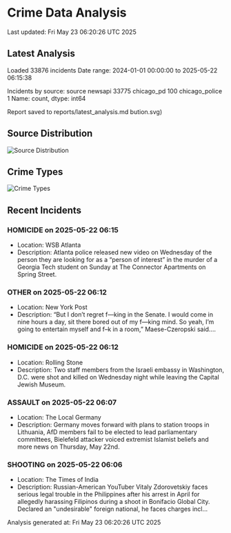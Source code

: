 # Crime Data Analysis
Last updated: Fri May 23 06:20:26 UTC 2025

## Latest Analysis

Loaded 33876 incidents
Date range: 2024-01-01 00:00:00 to 2025-05-22 06:15:38

Incidents by source:
source
newsapi           33775
chicago_pd          100
chicago_police        1
Name: count, dtype: int64

Report saved to reports/latest_analysis.md
bution.svg)

## Source Distribution
![Source Distribution](images/source_distribution.svg)

## Crime Types
![Crime Types](images/crime_types.svg)

## Recent Incidents

### HOMICIDE on 2025-05-22 06:15
- Location: WSB Atlanta
- Description: Atlanta police released new video on Wednesday of the person they are looking for as a “person of interest” in the murder of a Georgia Tech student on Sunday at The Connector Apartments on Spring Street.


### OTHER on 2025-05-22 06:12
- Location: New York Post
- Description: “But I don’t regret f—king in the Senate. I would come in nine hours a day, sit there bored out of my f—king mind. So yeah, I’m going to entertain myself and f–k in a room,” Maese-Czeropski said.…


### HOMICIDE on 2025-05-22 06:12
- Location: Rolling Stone
- Description: Two staff members from the Israeli embassy in Washington, D.C. were shot and killed on Wednesday night while leaving the Capital Jewish Museum.


### ASSAULT on 2025-05-22 06:07
- Location: The Local Germany
- Description: Germany moves forward with plans to station troops in Lithuania, AfD members fail to be elected to lead parliamentary committees, Bielefeld attacker voiced extremist Islamist beliefs and more news on Thursday, May 22nd.


### SHOOTING on 2025-05-22 06:06
- Location: The Times of India
- Description: Russian-American YouTuber Vitaly Zdorovetskiy faces serious legal trouble in the Philippines after his arrest in April for allegedly harassing Filipinos during a shoot in Bonifacio Global City. Declared an "undesirable" foreign national, he faces charges incl…

Analysis generated at: Fri May 23 06:20:26 UTC 2025
